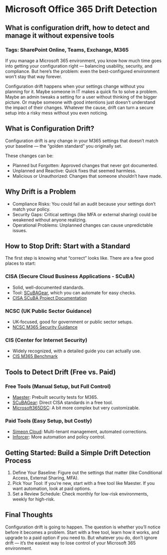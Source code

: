 # Microsoft Office 365 Drift Detection
## What is configuration drift, how to detect and manage it without expensive tools
### Tags: SharePoint Online, Teams, Exchange, M365
If you manage a Microsoft 365 environment, you know how much time goes into getting your configuration right — balancing usability, security, and compliance. But here’s the problem: even the best-configured environment won’t stay that way forever.

Configuration drift happens when your settings change without you planning for it. Maybe someone in IT makes a quick fix to solve a problem. Maybe an admin tweaks a setting for a user without thinking of the bigger picture. Or maybe someone with good intentions just doesn’t understand the impact of their changes. Whatever the cause, drift can turn a secure setup into a risky mess without you even noticing.

## What is Configuration Drift?

Configuration drift is any change in your M365 settings that doesn’t match your baseline — the “golden standard” you originally set. 

These changes can be:
- Planned but Forgotten: Approved changes that never got documented.
- Unplanned and Reactive: Quick fixes that seemed harmless.
- Malicious or Unauthorized: Changes that someone shouldn’t have made.

## Why Drift is a Problem

- Compliance Risks: You could fail an audit because your settings don’t match your policy.
- Security Gaps: Critical settings (like MFA or external sharing) could be weakened without anyone realizing.
- Operational Problems: Unplanned changes can cause unpredictable issues.

## How to Stop Drift: Start with a Standard
The first step is knowing what “correct” looks like. There are a few good places to start:

### CISA (Secure Cloud Business Applications - SCuBA)
- Solid, well-documented standards.
- Tool: [SCuBAGear](https://github.com/cisagov/ScubaGear), which you can automate for easy checks.
- [CISA SCuBA Project Documentation](https://www.cisa.gov/resources-tools/services/secure-cloud-business-applications-scuba-project)

### NCSC (UK Public Sector Guidance)
- UK-focused, good for government or public sector setups.
- [NCSC M365 Security Guidance](https://www.microsoft.com/en-gb/industry/blog/cross-industry/2024/02/28/updated-office-365-security-and-compliance-guidance-for-the-uk-public-sector/)

### CIS (Center for Internet Security)
- Widely recognized, with a detailed guide you can actually use.
- [CIS M365 Benchmark](https://www.cisecurity.org/benchmark/microsoft_365)

## Tools to Detect Drift (Free vs. Paid)
### Free Tools (Manual Setup, but Full Control)
- [Maester](https://maester.dev): Prebuilt security tests for M365.
- [SCuBAGear](https://github.com/cisagov/ScubaGear): Direct CISA standards in a free tool.
- [Microsoft365DSC](https://microsoft365dsc.com/): A bit more complex but very customizable.

### Paid Tools (Easy Setup, but Costly)
- [Simeon Cloud](https://www.simeoncloud.com/): Multi-tenant management, automated corrections.
- [Inforcer](https://www.inforcer.com/platform?utm_term=multi-tenant%20management%20for%20microsoft%20365&utm_campaign=Branded+Traffic&utm_source=adwords&utm_medium=ppc&hsa_acc=6508419029&hsa_cam=22137321577&hsa_grp=173868275935&hsa_ad=729287627697&hsa_src=g&hsa_tgt=kwd-2338776488823&hsa_kw=multi-tenant%20management%20for%20microsoft%20365&hsa_mt=b&hsa_net=adwords&hsa_ver=3&gad_source=1&gad_campaignid=22137321577&gbraid=0AAAAAo8xqkpFpIe5HEFgWm_btfTN4m2ZP&gclid=EAIaIQobChMIreyc3eqijQMVxaaDBx1F2DjbEAMYAiAAEgJTOfD_BwE): More automation and policy control.

## Getting Started: Build a Simple Drift Detection Process
1. Define Your Baseline: Figure out the settings that matter (like Conditional Access, External Sharing, MFA).
2. Pick Your Tool: If you’re new, start with a free tool like Maester. If you want automation, look at paid options.
3. Set a Review Schedule: Check monthly for low-risk environments, weekly for high-risk.

## Final Thoughts
Configuration drift is going to happen. The question is whether you’ll notice before it becomes a problem. Start with a free tool, learn how it works, and upgrade to a paid option if you need to. But whatever you do, don’t ignore drift — it’s the easiest way to lose control of your Microsoft 365 environment.